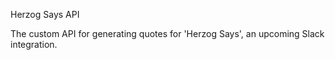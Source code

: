 Herzog Says API

The custom API for generating quotes for 'Herzog Says', an upcoming Slack integration.

